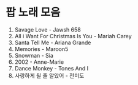 # 팝 노래 모음
1. Savage Love - Jawsh 658
2. All i Want For Christmas Is You - Mariah Carey
3. Santa Tell Me - Ariana Grande
4. Memories - Maroon5
5. Snowman - Sia
6. 2002 - Anne-Marie
7. Dance Monkey - Tones And I
8. 사랑하게 될 줄 알았어 - 전미도